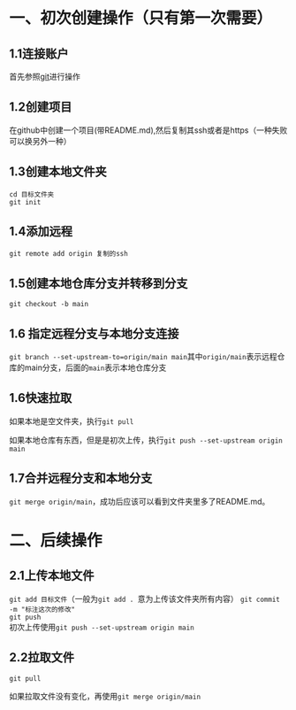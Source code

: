 # 一、初次创建操作（只有第一次需要）
## 1.1连接账户
首先参照[git](https://github.com/heavenbo/Linux/blob/main/git.md)进行操作
## 1.2创建项目
在github中创建一个项目(带README.md),然后复制其ssh或者是https（一种失败可以换另外一种）
## 1.3创建本地文件夹
`cd 目标文件夹`  
`git init`  
## 1.4添加远程
`git remote add origin 复制的ssh`
## 1.5创建本地仓库分支并转移到分支
`git checkout -b main`
## 1.6 指定远程分支与本地分支连接
`git branch --set-upstream-to=origin/main main`其中`origin/main`表示远程仓库的main分支，后面的`main`表示本地仓库分支
## 1.6快速拉取
如果本地是空文件夹，执行`git pull`

如果本地仓库有东西，但是是初次上传，执行`git push --set-upstream origin main`
## 1.7合并远程分支和本地分支
`git merge origin/main`，成功后应该可以看到文件夹里多了README.md。
# 二、后续操作
## 2.1上传本地文件
`git add 目标文件`（一般为`git add . `意为上传该文件夹所有内容）
`git commit -m "标注这次的修改"`  
`git push`  
初次上传使用`git push --set-upstream origin main`
## 2.2拉取文件
`git pull`

如果拉取文件没有变化，再使用`git merge origin/main`
